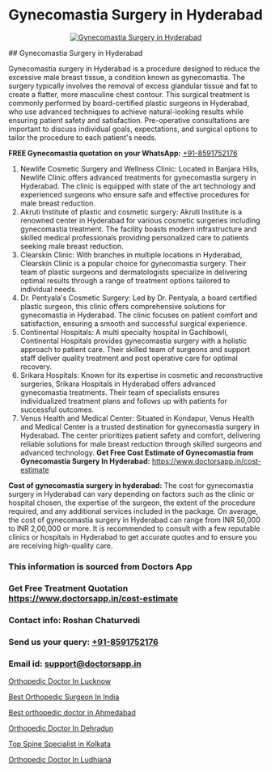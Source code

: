 # Gynecomastia Surgery in Hyderabad

<p align="center">
  <a href="null">
    <img src="null" alt="Gynecomastia Surgery in Hyderabad">
  </a>
</p>
## Gynecomastia Surgery in Hyderabad

Gynecomastia surgery in Hyderabad is a procedure designed to reduce the excessive male breast tissue, a condition known as gynecomastia. The surgery typically involves the removal of excess glandular tissue and fat to create a flatter, more masculine chest contour. This surgical treatment is commonly performed by board-certified plastic surgeons in Hyderabad, who use advanced techniques to achieve natural-looking results while ensuring patient safety and satisfaction. Pre-operative consultations are important to discuss individual goals, expectations, and surgical options to tailor the procedure to each patient's needs.

**FREE Gynecomastia quotation on your WhatsApp:**  [+91-8591752176](https://api.whatsapp.com/send?phone=8591752176)

1) Newlife Cosmetic Surgery and Wellness Clinic: Located in Banjara Hills, Newlife Clinic offers advanced treatments for gynecomastia surgery in Hyderabad. The clinic is equipped with state of the art technology and experienced surgeons who ensure safe and effective procedures for male breast reduction.
2) Akruti Institute of plastic and cosmetic surgery: Akruti Institute is a renowned center in Hyderabad for various cosmetic surgeries including gynecomastia treatment. The facility boasts modern infrastructure and skilled medical professionals providing personalized care to patients seeking male breast reduction.
3) Clearskin Clinic: With branches in multiple locations in Hyderabad, Clearskin Clinic is a popular choice for gynecomastia surgery. Their team of plastic surgeons and dermatologists specialize in delivering optimal results through a range of treatment options tailored to individual needs.
4) Dr. Pentyala's Cosmetic Surgery: Led by Dr. Pentyala, a board certified plastic surgeon, this clinic offers comprehensive solutions for gynecomastia in Hyderabad. The clinic focuses on patient comfort and satisfaction, ensuring a smooth and successful surgical experience.
5) Continental Hospitals: A multi specialty hospital in Gachibowli, Continental Hospitals provides gynecomastia surgery with a holistic approach to patient care. Their skilled team of surgeons and support staff deliver quality treatment and post operative care for optimal recovery.
6) Srikara Hospitals: Known for its expertise in cosmetic and reconstructive surgeries, Srikara Hospitals in Hyderabad offers advanced gynecomastia treatments. Their team of specialists ensures individualized treatment plans and follows up with patients for successful outcomes.
7) Venus Health and Medical Center: Situated in Kondapur, Venus Health and Medical Center is a trusted destination for gynecomastia surgery in Hyderabad. The center prioritizes patient safety and comfort, delivering reliable solutions for male breast reduction through skilled surgeons and advanced technology.
**Get Free Cost Estimate of Gynecomastia from Gynecomastia Surgery In Hyderabad:** https://www.doctorsapp.in/cost-estimate

**Cost of gynecomastia surgery in hyderabad:**
The cost for gynecomastia surgery in Hyderabad can vary depending on factors such as the clinic or hospital chosen, the expertise of the surgeon, the extent of the procedure required, and any additional services included in the package. On average, the cost of gynecomastia surgery in Hyderabad can range from INR 50,000 to INR 2,00,000 or more. It is recommended to consult with a few reputable clinics or hospitals in Hyderabad to get accurate quotes and to ensure you are receiving high-quality care.

### This information is sourced from Doctors App 
### Get Free Treatment Quotation https://www.doctorsapp.in/cost-estimate
### Contact info: Roshan Chaturvedi 
### Send us your query: [+91-8591752176](https://api.whatsapp.com/send?phone=8591752176) 
### Email id: support@doctorsapp.in

[Orthopedic Doctor In Lucknow](https://www.linkedin.com/pulse/orthopedic-doctor-lucknow-knee-replacement-treatment-w0exe?trackingId=CfZjIHLKxKffhkzHl9kJzg%3D%3D&lipi=urn%3Ali%3Apage%3Ad_flagship3_company_admin%3BII%2FSNcWiSiigR90SV5cfEQ%3D%3D)

[Best Orthopedic Surgeon In India](https://www.linkedin.com/pulse/best-orthopedic-surgeon-india-acl-tear-treatment-crmle?trackingId=tgF453eq%2FXo6Kx4RUjqXFw%3D%3D&lipi=urn%3Ali%3Apage%3Ad_flagship3_company_admin%3Bd0FHk2C5Rm6YwZOZiuWg9g%3D%3D)

[Best orthopedic doctor in Ahmedabad](https://medium.com/@manish632504/best-orthopedic-doctor-in-ahmedabad-3091c9eab5cc)

[Orthopedic Doctor In Dehradun](https://medium.com/@vimalrana22/orthopedic-doctor-in-dehradun-a6c0bcc6ead0)

[Top Spine Specialist in Kolkata](https://doctors-apps.github.io/doctorsapp/top-spine-specialist-in-kolkata)

[Orthopedic Doctor In Ludhiana](https://doctors-apps.github.io/doctorsapp/orthopedic-doctor-in-ludhiana)

